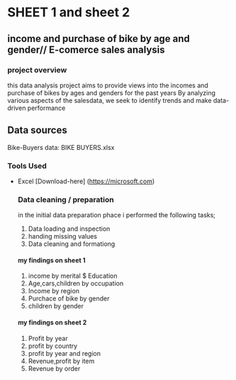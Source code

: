# SHEET 1 and sheet 2
## income and purchase of bike by age and gender// E-comerce sales analysis
### project overview 
this data analysis project aims to provide views into the incomes and purchase of bikes by ages and genders for the past years
By analyzing various aspects of the salesdata, we seek to identify trends and make data-driven performance
## Data sources
Bike-Buyers data: BIKE BUYERS.xlsx

### Tools Used
- Excel [Download-here] (https://microsoft.com)

  ### Data cleaning / preparation
  in the initial data preparation phace i performed the following tasks;
  1. Data loading and inspection
  2. handing missing values
  3. Data cleaning and formationg

  #### my findings on sheet 1
  1. income by merital $ Education
  2. Age,cars,children by occupation
  3. Income by region
  4. Purchace of bike by gender
  5. children by gender
 
  #### my findings on sheet 2
  1. Profit by year
  2. profit by country
  3. profit by year and region
  4. Revenue,profit by item
  5. Revenue by order
  
